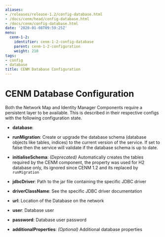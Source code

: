 ```yaml
---
aliases:
- /releases/release-1.2/config-database.html
- /docs/cenm/head/config-database.html
- /docs/cenm/config-database.html
date: '2020-01-08T09:59:25Z'
menu:  
  cenm-1-2:
    identifier: cenm-1-2-config-database
    parent: cenm-1-2-configuration
    weight: 210
tags:
- config
- database
title: CENM Database Configuration
---
```



# CENM Database Configuration

Both the Network Map and Identity Manager Components require a persistent layer to be available. This is described in
their respective configs with the following configuration state.


* **database**:

* **runMigration**:
Create or upgrade the database schema (database objects like tables, indices)
to the current version of the service. If set to false then the service will validate
if the database schema is up to date.


* **initialiseSchema**:
*(Deprecated)* Automatically creates the tables required by the CENM component,
the property was used for H2 database only, its ignored since CENM 1.2 and its replaced by `runMigration`


* **jdbcDriver**:
Path to the jar file containing the specific JDBC driver


* **driverClassName**:
See the specific JDBC driver documentation


* **url**:
Location of the Database on the network


* **user**:
Database user


* **password**:
Database user password


* **additionalProperties**:
*(Optional)* Additional database properties
